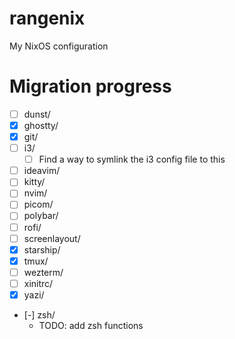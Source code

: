 # rangenix
My NixOS configuration

# Migration progress
- [ ] dunst/
- [x] ghostty/
- [x] git/
- [ ] i3/
    - [ ] Find a way to symlink the i3 config file to this
- [ ] ideavim/
- [ ] kitty/
- [ ] nvim/
- [ ] picom/
- [ ] polybar/
- [ ] rofi/
- [ ] screenlayout/
- [x] starship/
- [x] tmux/
- [ ] wezterm/
- [ ] xinitrc/
- [x] yazi/
- [-] zsh/
    * TODO: add zsh functions
